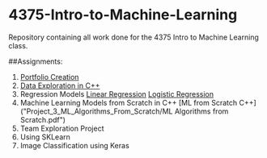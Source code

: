 # 4375-Intro-to-Machine-Learning
Repository containing all work done for the 4375 Intro to Machine Learning class. 

##Assignments:

1) [Portfolio Creation](Overview_of_ML.pdf)
2) [Data Exploration in C++](Project_1_Data_Exploration/Project_1_Data_Exploration_Report.pdf)
3) Regression Models
  [Linear Regression](Project_2_Linear_Models/Linear_Regression_Model.Rmd)
  [Logistic Regression](Project_2_Linear_Models/Logistic_Classification_Model.Rmd)
4) Machine Learning Models from Scratch in C++
  [ML from Scratch C++]("Project_3_ML_Algorithms_From_Scratch/ML Algorithms from Scratch.pdf")
6) Team Exploration Project
7) Using SKLearn 
8) Image Classification using Keras
